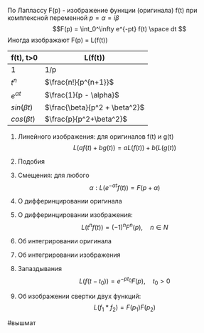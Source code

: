 По Лаплассу F(p) - изображение функции (оригинала) f(t) при комплексной переменной $p = \alpha = i\beta$
$$F(p) = \int_0^\infty e^{-pt} f(t) \space dt $$
Иногда изображают F(p) = L(f(t))

| f(t), t>0      | L(f(t))                       |
| -------------- | ----------------------------- |
| 1              | 1/p                           |
| $t^n$          | $\frac{n!}{p^{n+1}}$          |
| $e^{\alpha t}$ | $\frac{1}{p - \alpha}$        |
| $sin(\beta t)$ | $\frac{\beta}{p^2 + \beta^2}$ |
| $cos(\beta t)$ | $\frac{p}{p^2+\beta^2}$       |

1) Линейного изображения: для оригиналов f(t) и g(t) $$L(af(t) + bg(t))=aL(f(t)) + b(L(g(t))$$
2) Подобия
   
3) Смещения: для любого $$\alpha: L(e^{-\alpha t}f(t)) = F(p + \alpha)$$
4) О дифферинцировании оригинала
5) О дифферинцировании изображения: $$L(t^n f(t)) = (-1)^nF^n(p), \quad n \in N$$
6) Об интегрировании оригинала
7) Об интегрировании изображения
8) Запаздывания $$L(f(t - t_0)) = e^{-pt_0} F(p),\quad t_0>0$$
9) Об изображении свертки двух функций: $$L(f_1 * f_2) = F(p_1)F(p_2)$$
   

#вышмат 